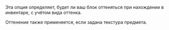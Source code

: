 Эта опция определяет, будет ли ваш блок оттеняться при нахождении в инвентаре, с учётом вида оттенка.

Оттенение также применяется, если задана текстура предмета.